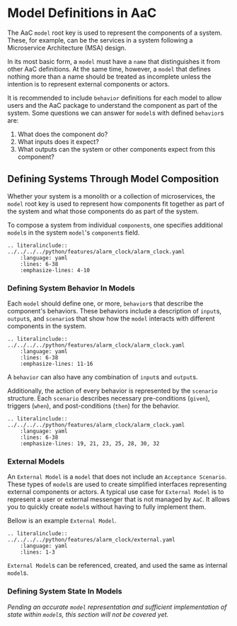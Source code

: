 # Model Definitions in AaC

The AaC `model` root key is used to represent the components of a system. These,
for example, can be the services in a system following a Microservice
Architecture (MSA) design.

In its most basic form, a `model` must have a `name` that distinguishes it from
other AaC definitions. At the same time, however, a `model` that defines nothing
more than a name should be treated as incomplete unless the intention is to
represent external components or actors.

It is recommended to include `behavior` definitions for each model to allow
users and the AaC package to understand the component as part of the system.
Some questions we can answer for `model`s with defined `behavior`s are:

1. What does the component do?
1. What inputs does it expect?
1. What outputs can the system or other components expect from this component?

## Defining Systems Through Model Composition

Whether your system is a monolith or a collection of microservices, the `model`
root key is used to represent how components fit together as part of the system
and what those components do as part of the system.

To compose a system from individual `component`s, one specifies additional
`model`s in the system `model`'s `component`s field.

```{eval-rst}
.. literalinclude:: ../../../../python/features/alarm_clock/alarm_clock.yaml
    :language: yaml
    :lines: 6-38
    :emphasize-lines: 4-10
```

### Defining System Behavior In Models

Each `model` should define one, or more, `behavior`s that describe the component's
behaviors. These behaviors include a description of `input`s, `output`s, and
`scenario`s that show how the `model` interacts with different components in the
system.


```{eval-rst}
.. literalinclude:: ../../../../python/features/alarm_clock/alarm_clock.yaml
    :language: yaml
    :lines: 6-38
    :emphasize-lines: 11-16
```

A `behavior` can also have any combination of `input`s and `output`s.

Additionally, the action of every behavior is represented by the `scenario`
structure. Each `scenario` describes necessary pre-conditions (`given`),
triggers (`when`), and post-conditions (`then`) for the behavior.

```{eval-rst}
.. literalinclude:: ../../../../python/features/alarm_clock/alarm_clock.yaml
    :language: yaml
    :lines: 6-38
    :emphasize-lines: 19, 21, 23, 25, 28, 30, 32
```
### External Models

An `External Model` is a `model` that does not include an `Acceptance Scenario`.  These types of `model`s are used to create simplified interfaces representing external components or actors.  A typical use case for `External Model` is to represent a user or external messenger that is not managed by `AaC`.  It allows you to quickly create `model`s without having to fully implement them.

Bellow is an example `External Model`.

```{eval-rst}
.. literalinclude:: ../../../../python/features/alarm_clock/external.yaml
    :language: yaml
    :lines: 1-3
```
`External Model`s can be referenced, created, and used the same as internal `model`s.

### Defining System State In Models

*Pending an accurate `model` representation and sufficient implementation of state
within `model`s, this section will not be covered yet.*
